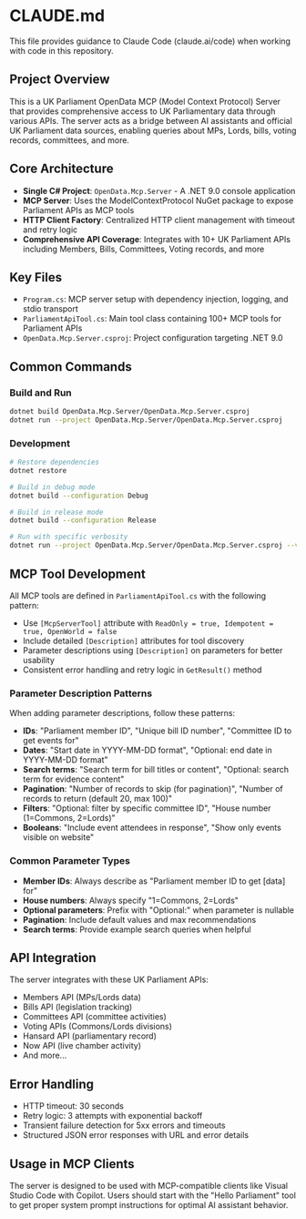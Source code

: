 # CLAUDE.md

This file provides guidance to Claude Code (claude.ai/code) when working with code in this repository.

## Project Overview

This is a UK Parliament OpenData MCP (Model Context Protocol) Server that provides comprehensive access to UK Parliamentary data through various APIs. The server acts as a bridge between AI assistants and official UK Parliament data sources, enabling queries about MPs, Lords, bills, voting records, committees, and more.

## Core Architecture

- **Single C# Project**: `OpenData.Mcp.Server` - A .NET 9.0 console application
- **MCP Server**: Uses the ModelContextProtocol NuGet package to expose Parliament APIs as MCP tools
- **HTTP Client Factory**: Centralized HTTP client management with timeout and retry logic
- **Comprehensive API Coverage**: Integrates with 10+ UK Parliament APIs including Members, Bills, Committees, Voting records, and more

## Key Files

- `Program.cs`: MCP server setup with dependency injection, logging, and stdio transport
- `ParliamentApiTool.cs`: Main tool class containing 100+ MCP tools for Parliament APIs
- `OpenData.Mcp.Server.csproj`: Project configuration targeting .NET 9.0

## Common Commands

### Build and Run
```bash
dotnet build OpenData.Mcp.Server/OpenData.Mcp.Server.csproj
dotnet run --project OpenData.Mcp.Server/OpenData.Mcp.Server.csproj
```

### Development
```bash
# Restore dependencies
dotnet restore

# Build in debug mode
dotnet build --configuration Debug

# Build in release mode
dotnet build --configuration Release

# Run with specific verbosity
dotnet run --project OpenData.Mcp.Server/OpenData.Mcp.Server.csproj --verbosity normal
```

## MCP Tool Development

All MCP tools are defined in `ParliamentApiTool.cs` with the following pattern:
- Use `[McpServerTool]` attribute with `ReadOnly = true, Idempotent = true, OpenWorld = false`
- Include detailed `[Description]` attributes for tool discovery
- Parameter descriptions using `[Description]` on parameters for better usability
- Consistent error handling and retry logic in `GetResult()` method

### Parameter Description Patterns

When adding parameter descriptions, follow these patterns:
- **IDs**: "Parliament member ID", "Unique bill ID number", "Committee ID to get events for"
- **Dates**: "Start date in YYYY-MM-DD format", "Optional: end date in YYYY-MM-DD format"
- **Search terms**: "Search term for bill titles or content", "Optional: search term for evidence content"
- **Pagination**: "Number of records to skip (for pagination)", "Number of records to return (default 20, max 100)"
- **Filters**: "Optional: filter by specific committee ID", "House number (1=Commons, 2=Lords)"
- **Booleans**: "Include event attendees in response", "Show only events visible on website"

### Common Parameter Types

- **Member IDs**: Always describe as "Parliament member ID to get [data] for"
- **House numbers**: Always specify "1=Commons, 2=Lords"
- **Optional parameters**: Prefix with "Optional:" when parameter is nullable
- **Pagination**: Include default values and max recommendations
- **Search terms**: Provide example search queries when helpful

## API Integration

The server integrates with these UK Parliament APIs:
- Members API (MPs/Lords data)
- Bills API (legislation tracking)
- Committees API (committee activities)
- Voting APIs (Commons/Lords divisions)
- Hansard API (parliamentary record)
- Now API (live chamber activity)
- And more...

## Error Handling

- HTTP timeout: 30 seconds
- Retry logic: 3 attempts with exponential backoff
- Transient failure detection for 5xx errors and timeouts
- Structured JSON error responses with URL and error details

## Usage in MCP Clients

The server is designed to be used with MCP-compatible clients like Visual Studio Code with Copilot. Users should start with the "Hello Parliament" tool to get proper system prompt instructions for optimal AI assistant behavior.